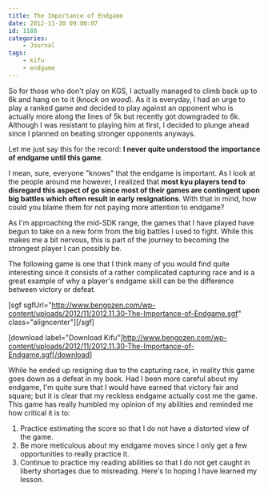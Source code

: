 ```yaml
---
title: The Importance of Endgame
date: 2012-11-30 09:00:07
id: 1188
categories:
	- Journal
tags:
	- kifu
	- endgame
---
```


So for those who don't play on KGS, I actually managed to climb back up to 6k and hang on to it (*knock on wood*). As it is everyday, I had an urge to play a ranked game and decided to play against an opponent who is actually more along the lines of 5k but recently got downgraded to 6k. Although I was resistant to playing him at first, I decided to plunge ahead since I planned on beating stronger opponents anyways.

Let me just say this for the record: **I never quite understood the importance of endgame until this game**.

I mean, sure, everyone "knows" that the endgame is important. As I look at the people around me however, I realized that **most kyu players tend to disregard this aspect of go since most of their games are contingent upon big battles which often result in early resignations**. With that in mind, how could you blame them for not paying more attention to endgame?

As I'm approaching the mid-SDK range, the games that I have played have begun to take on a new form from the big battles I used to fight. While this makes me a bit nervous, this is part of the journey to becoming the strongest player I can possibly be.

The following game is one that I think many of you would find quite interesting since it consists of a rather complicated capturing race and is a great example of why a player's endgame skill can be the difference between victory or defeat.

[sgf sgfUrl="http://www.bengozen.com/wp-content/uploads/2012/11/2012.11.30-The-Importance-of-Endgame.sgf" class="aligncenter"][/sgf]

[download label="Download Kifu"]http://www.bengozen.com/wp-content/uploads/2012/11/2012.11.30-The-Importance-of-Endgame.sgf[/download]

While he ended up resigning due to the capturing race, in reality this game goes down as a defeat in my book. Had I been more careful about my endgame, I'm quite sure that I would have earned that victory fair and square; but it is clear that my reckless endgame actually cost me the game. This game has really humbled my opinion of my abilities and reminded me how critical it is to:

1.  Practice estimating the score so that I do not have a distorted view of the game.
2.  Be more meticulous about my endgame moves since I only get a few opportunities to really practice it.
3.  Continue to practice my reading abilities so that I do not get caught in liberty shortages due to misreading.
Here's to hoping I have learned my lesson.